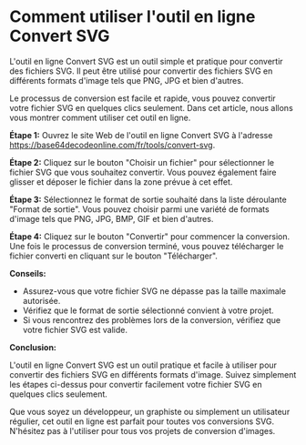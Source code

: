 Comment utiliser l'outil en ligne Convert SVG
=============================================

L'outil en ligne Convert SVG est un outil simple et pratique pour convertir des fichiers SVG. Il peut être utilisé pour convertir des fichiers SVG en différents formats d'image tels que PNG, JPG et bien d'autres.

Le processus de conversion est facile et rapide, vous pouvez convertir votre fichier SVG en quelques clics seulement. Dans cet article, nous allons vous montrer comment utiliser cet outil en ligne.

**Étape 1:** Ouvrez le site Web de l'outil en ligne Convert SVG à l'adresse <https://base64decodeonline.com/fr/tools/convert-svg>.

**Étape 2:** Cliquez sur le bouton "Choisir un fichier" pour sélectionner le fichier SVG que vous souhaitez convertir. Vous pouvez également faire glisser et déposer le fichier dans la zone prévue à cet effet.

**Étape 3:** Sélectionnez le format de sortie souhaité dans la liste déroulante "Format de sortie". Vous pouvez choisir parmi une variété de formats d'image tels que PNG, JPG, BMP, GIF et bien d'autres.

**Étape 4:** Cliquez sur le bouton "Convertir" pour commencer la conversion. Une fois le processus de conversion terminé, vous pouvez télécharger le fichier converti en cliquant sur le bouton "Télécharger".

**Conseils:**

- Assurez-vous que votre fichier SVG ne dépasse pas la taille maximale autorisée.
- Vérifiez que le format de sortie sélectionné convient à votre projet.
- Si vous rencontrez des problèmes lors de la conversion, vérifiez que votre fichier SVG est valide.

**Conclusion:**

L'outil en ligne Convert SVG est un outil pratique et facile à utiliser pour convertir des fichiers SVG en différents formats d'image. Suivez simplement les étapes ci-dessus pour convertir facilement votre fichier SVG en quelques clics seulement.

Que vous soyez un développeur, un graphiste ou simplement un utilisateur régulier, cet outil en ligne est parfait pour toutes vos conversions SVG. N'hésitez pas à l'utiliser pour tous vos projets de conversion d'images.